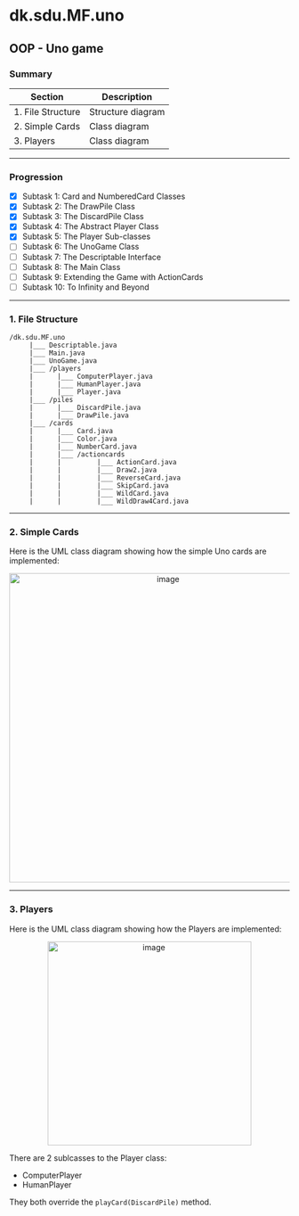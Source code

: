 # dk.sdu.MF.uno
## OOP - Uno game

### Summary
| Section | Description |
| ------- | ----------- |
| 1. File Structure | Structure diagram |
| 2. Simple Cards | Class diagram |
| 3. Players | Class diagram |

---
### Progression
- [X] Subtask 1: Card and NumberedCard Classes
- [X] Subtask 2: The DrawPile Class
- [X] Subtask 3: The DiscardPile Class
- [X] Subtask 4: The Abstract Player Class
- [X] Subtask 5: The Player Sub-classes
- [ ] Subtask 6: The UnoGame Class
- [ ] Subtask 7: The Descriptable Interface
- [ ] Subtask 8: The Main Class
- [ ] Subtask 9: Extending the Game with ActionCards
- [ ] Subtask 10: To Infinity and Beyond

---
### 1. File Structure
```
/dk.sdu.MF.uno
     |___ Descriptable.java
     |___ Main.java
     |___ UnoGame.java
     |___ /players
     |      |___ ComputerPlayer.java
     |      |___ HumanPlayer.java
     |      |___ Player.java
     |___ /piles
     |      |___ DiscardPile.java
     |      |___ DrawPile.java
     |___ /cards
     |      |___ Card.java
     |      |___ Color.java
     |      |___ NumberCard.java
     |      |___ /actioncards
     |      |         |___ ActionCard.java
     |      |         |___ Draw2.java
     |      |         |___ ReverseCard.java
     |      |         |___ SkipCard.java
     |      |         |___ WildCard.java
     |      |         |___ WildDraw4Card.java
```

---
### 2. Simple Cards
Here is the UML class diagram showing how the simple Uno cards are implemented:
<p align="center">
     <img width="555" alt="image" src="https://github.com/MiloFournier/dk.sdu.MF.uno/assets/132404970/a8f3ca78-aad8-42b6-af99-46a4ff3928e1">
</p>

---
### 3. Players
Here is the UML class diagram showing how the Players are implemented:
<p align="center">
     <img width="366" alt="image" src="https://github.com/MiloFournier/dk.sdu.MF.uno/assets/132404970/6db9528d-1f03-4bcd-8ccb-9fcfb0059f8c">
</p>

There are 2 sublcasses to the Player class:
- ComputerPlayer
- HumanPlayer

They both override the `playCard(DiscardPile)` method.

